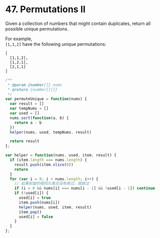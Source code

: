 # 47. Permutations II
Given a collection of numbers that might contain duplicates, return all possible unique permutations.

For example,  
`[1,1,2]` have the following unique permutations:

```
[
  [1,1,2],
  [1,2,1],
  [2,1,1]
]
````

```javascript
/**
 * @param {number[]} nums
 * @return {number[][]}
 */
var permuteUnique = function(nums) {
  var result = []
  var tempNums = []
  var used = []
  nums.sort(function(a, b) {
    return a - b
  })
  helper(nums, used, tempNums, result)

  return result
};

var helper = function(nums, used, item, result) {
  if (item.length === nums.length) {
    result.push(item.slice(0))
    return
  }
  for (var i = 0; i < nums.length; i++) {
    // 如果前面的相同元素还没有用过，就跳过
    if (i > 0 && nums[i] === nums[i - 1] && !used[i - 1]) continue
    if (!used[i]) {
      used[i] = true
      item.push(nums[i])
      helper(nums, used, item, result)
      item.pop()
      used[i] = false
    }
  }
};
```
